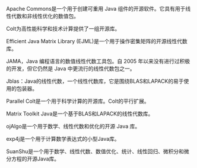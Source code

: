 
Apache Commons是一个用于创建可重用 Java 组件的开源软件。它具有用于线性代数和非线性优化的数值包。

Colt为高性能科学和技术计算提供了一组开源库。

Efficient Java Matrix Library (EJML)是一个用于操作密集矩阵的开源线性代数库。

JAMA，Java 编程语言的数值线性代数工具包。自 2005 年以来没有进行过积极的开发，但它仍然是 Java 中更流行的线性代数包之一。

Jblas：Java的线性代数，一个线性代数库，它是围绕BLAS和LAPACK的易于使用的包装器。

Parallel Colt是一个用于科学计算的开源库。Colt的平行扩展。

Matrix Toolkit Java是一个基于BLAS和LAPACK的线性代数库。

ojAlgo是一个用于数学、线性代数和优化的开源 Java 库。

exp4j是一个用于计算数学表达式的小型Java库。

SuanShu是一个用于数学、线性代数、数值优化、统计、线性回归、微积分和微分方程的开源Java库。
